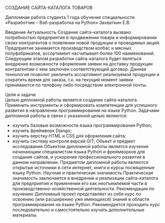СОЗДАНИЕ САЙТА-КАТАЛОГА ТОВАРОВ 

Дипломная работа
студента 1 года обучения
специальности «Разработчик – Вэб-разработка на Python»
Захваткин Е.В.


Введение 
Актуальность 
Создание сайта-каталога вызвано потребностью предприятия в продвижении товара и информировании своих контрагентов о появлении новой продукции и проводимых акций. Предприятие занимается производством колбас и мясных полуфабрикатов, ассортимент насчитывает более 100 наименований.
Следующим этапом разработки сайта-каталога будет являться внедрение возможности оформления заявки на доставку продукции контрагентам с кем заключен соответствующий договор. Данная технология позволит увеличить ассортимент реализуемой продукции и сократить время для заказа, т.к. на текущий момент заявки принимаются по телефону либо посредством электронной почты.

Цели и задачи   
	Целью дипломной работы является создание сайта-каталога. Применить инструменты и сформировать компетенции для успешного развития в направлении программирования на языке Python.
	Задачами дипломной работы в связи с указанной целью являются:
- изучить базовые возможности языка программирования Python;
- изучить фреймворк Django;
- изучить верстку HTML и CSS для оформления сайта;
- изучить систему контроля версий GIT;
Объект и предмет исследования
Объектом дипломной работы является изучение начинающим специалистом языка Python и фреймворков для создания сайтов, и ускорения профессионального развития в данном направлении.
Предметом дипломной работы являются открытые источники в сети интернет, книги и курсы посвященные языку Python.
Научная и практическая значимость
Практическая значимость заключается в внедрении и реализации сайта-каталога для предприятия и применении его как неотъемлемой части в производственно-хозяйственной деятельности.
Рекомендации по изучению
Дипломный проект представляет из себя курс по освоению (или расширению уже имеющихся) знаний в области программирования на языке Python.
Рекомендуется проходить курс последовательно и самостоятельно изучать дополнительные материалы. 

